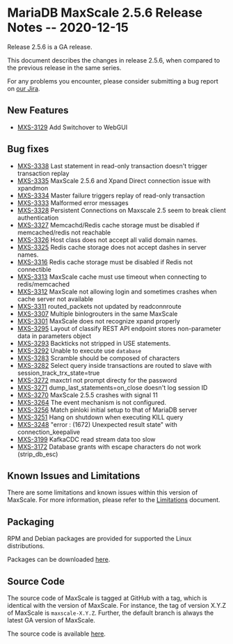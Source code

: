 # MariaDB MaxScale 2.5.6 Release Notes -- 2020-12-15

Release 2.5.6 is a GA release.

This document describes the changes in release 2.5.6, when compared to the
previous release in the same series.

For any problems you encounter, please consider submitting a bug
report on [our Jira](https://jira.mariadb.org/projects/MXS).

## New Features

* [MXS-3129](https://jira.mariadb.org/browse/MXS-3129) Add Switchover to WebGUI

## Bug fixes

* [MXS-3338](https://jira.mariadb.org/browse/MXS-3338) Last statement in read-only transaction doesn't trigger transaction replay
* [MXS-3335](https://jira.mariadb.org/browse/MXS-3335) MaxScale 2.5.6 and Xpand Direct connection issue with xpandmon 
* [MXS-3334](https://jira.mariadb.org/browse/MXS-3334) Master failure triggers replay of read-only transaction
* [MXS-3333](https://jira.mariadb.org/browse/MXS-3333) Malformed error messages
* [MXS-3328](https://jira.mariadb.org/browse/MXS-3328) Persistent Connections on Maxscale 2.5 seem to break client authentication
* [MXS-3327](https://jira.mariadb.org/browse/MXS-3327) Memcachd/Redis cache storage must be disabled if memcached/redis not reachable
* [MXS-3326](https://jira.mariadb.org/browse/MXS-3326) Host class does not accept all valid domain names.
* [MXS-3325](https://jira.mariadb.org/browse/MXS-3325) Redis cache storage does not accept dashes in server names.
* [MXS-3316](https://jira.mariadb.org/browse/MXS-3316) Redis cache storage must be disabled if Redis not connectible 
* [MXS-3313](https://jira.mariadb.org/browse/MXS-3313) MaxScale cache must use timeout when connecting to redis/memcached 
* [MXS-3312](https://jira.mariadb.org/browse/MXS-3312) MaxScale not allowing login and sometimes crashes when cache server not available
* [MXS-3311](https://jira.mariadb.org/browse/MXS-3311) routed_packets not updated by readconnroute
* [MXS-3307](https://jira.mariadb.org/browse/MXS-3307) Multiple binlogrouters in the same MaxScale
* [MXS-3301](https://jira.mariadb.org/browse/MXS-3301) MaxScale does not recognize xpand properly
* [MXS-3295](https://jira.mariadb.org/browse/MXS-3295) Layout of classify REST API endpoint stores non-parameter data in parameters object
* [MXS-3293](https://jira.mariadb.org/browse/MXS-3293) Backticks not stripped in USE statements.
* [MXS-3292](https://jira.mariadb.org/browse/MXS-3292) Unable to execute  use `database`
* [MXS-3283](https://jira.mariadb.org/browse/MXS-3283) Scramble should be composed of characters
* [MXS-3282](https://jira.mariadb.org/browse/MXS-3282) Select query inside transactions are routed to slave with session_track_trx_state=true
* [MXS-3272](https://jira.mariadb.org/browse/MXS-3272) maxctrl not prompt directy for the password
* [MXS-3271](https://jira.mariadb.org/browse/MXS-3271) dump_last_statements=on_close doesn't log session ID
* [MXS-3270](https://jira.mariadb.org/browse/MXS-3270) MaxScale 2.5.5 crashes with signal 11
* [MXS-3264](https://jira.mariadb.org/browse/MXS-3264) The event mechanism is not configured.
* [MXS-3256](https://jira.mariadb.org/browse/MXS-3256) Match pinloki initial setup to that of MariaDB server
* [MXS-3251](https://jira.mariadb.org/browse/MXS-3251) Hang on shutdown when executing KILL query
* [MXS-3248](https://jira.mariadb.org/browse/MXS-3248) "error  : (1672) Unexpected result state" with connection_keepalive
* [MXS-3199](https://jira.mariadb.org/browse/MXS-3199) KafkaCDC read stream data too slow
* [MXS-3172](https://jira.mariadb.org/browse/MXS-3172) Database grants with escape characters do not work (strip_db_esc)

## Known Issues and Limitations

There are some limitations and known issues within this version of MaxScale.
For more information, please refer to the [Limitations](../About/Limitations.md) document.

## Packaging

RPM and Debian packages are provided for supported the Linux distributions.

Packages can be downloaded [here](https://mariadb.com/downloads/#mariadb_platform-mariadb_maxscale).

## Source Code

The source code of MaxScale is tagged at GitHub with a tag, which is identical
with the version of MaxScale. For instance, the tag of version X.Y.Z of MaxScale
is `maxscale-X.Y.Z`. Further, the default branch is always the latest GA version
of MaxScale.

The source code is available [here](https://github.com/mariadb-corporation/MaxScale).

